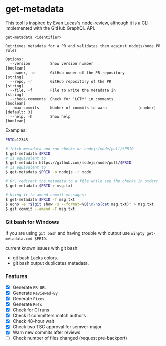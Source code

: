 # get-metadata

This tool is inspired by Evan Lucas's [node-review](https://github.com/evanlucas/node-review),
although it is a CLI implemented with the GitHub GraphQL API.

```
get-metadata <identifier>

Retrieves metadata for a PR and validates them against nodejs/node PR rules

Options:
  --version         Show version number                                [boolean]
  --owner, -o       GitHub owner of the PR repository                   [string]
  --repo, -r        GitHub repository of the PR                         [string]
  --file, -f        File to write the metadata in                       [string]
  --check-comments  Check for 'LGTM' in comments                       [boolean]
  --max-commits     Number of commits to warn              [number] [default: 3]
  --help, -h        Show help                                          [boolean]
```

Examples:

```bash
PRID=12345

# fetch metadata and run checks on nodejs/node/pull/$PRID
$ get-metadata $PRID
# is equivalent to
$ get-metadata https://github.com/nodejs/node/pull/$PRID
# is equivalent to
$ get-metadata $PRID -o nodejs -r node

# Or, redirect the metadata to a file while see the checks in stderr
$ get-metadata $PRID > msg.txt

# Using it to amend commit messages:
$ get-metadata $PRID -f msg.txt
$ echo -e "$(git show -s --format=%B)\n\n$(cat msg.txt)" > msg.txt
$ git commit --amend -F msg.txt
```

### Git bash for Windows
If you are using `git bash` and having trouble with output use `winpty get-metadata.cmd $PRID`.

current known issues with git bash:
- git bash Lacks colors.
- git bash output duplicates metadata.

### Features

- [x] Generate `PR-URL`
- [x] Generate `Reviewed-By`
- [x] Generate `Fixes`
- [x] Generate `Refs`
- [x] Check for CI runs
- [x] Check if committers match authors
- [x] Check 48-hour wait
- [x] Check two TSC approval for semver-major
- [x] Warn new commits after reviews
- [ ] Check number of files changed (request pre-backport)
